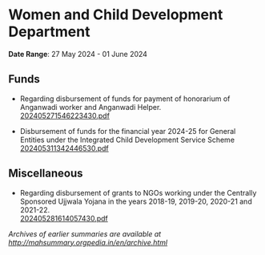 # Women and Child Development Department

**Date Range**: 27 May 2024 - 01 June 2024


## Funds
- Regarding disbursement of funds for payment of honorarium of Anganwadi worker and Anganwadi Helper.\
  [202405271546223430.pdf](https://gr.maharashtra.gov.in/Site/Upload/Government%20Resolutions/English/202405271546223430.pdf)

- Disbursement of funds for the financial year 2024-25 for General Entities under the Integrated Child Development Service Scheme\
  [202405311342446530.pdf](https://gr.maharashtra.gov.in/Site/Upload/Government%20Resolutions/English/202405311342446530.pdf)

## Miscellaneous
- Regarding disbursement of grants to NGOs working under the Centrally Sponsored Ujjwala Yojana in the years 2018-19, 2019-20, 2020-21 and 2021-22.\
  [202405281614057430.pdf](https://gr.maharashtra.gov.in/Site/Upload/Government%20Resolutions/English/202405281614057430.pdf)


*Archives of earlier summaries are available at http://mahsummary.orgpedia.in/en/archive.html*